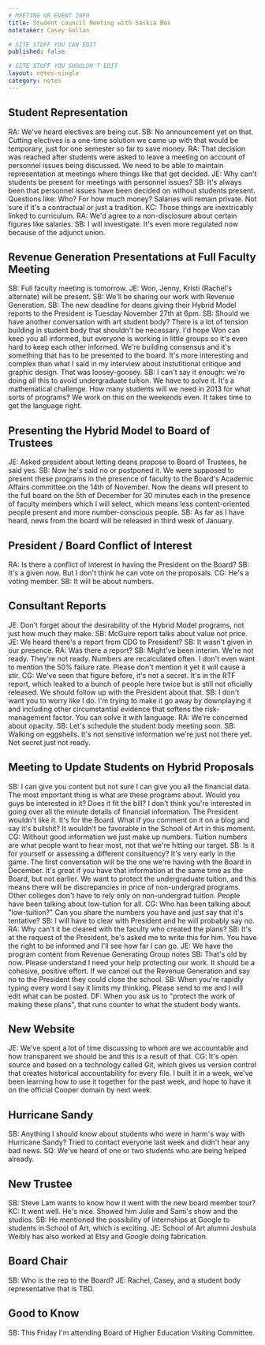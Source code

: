```yaml
---
# MEETING OR EVENT INFO
title: Student Council Meeting with Saskia Bos
notetaker: Casey Gollan

# SITE STUFF YOU CAN EDIT
published: false

# SITE STUFF YOU SHOULDN'T EDIT
layout: notes-single
category: notes
---
```


## Student Representation

RA: We've heard electives are being cut.
SB: No announcement yet on that. Cutting electives is a one-time solution we came up with that would be temporary, just for one semester so far to save money.
RA: That decision was reached after students were asked to leave a meeting on account of personnel issues being discussed. We need to be able to maintain representation at meetings where things like that get decided.
JE: Why can't students be present for meetings with personnel issues?
SB: It's always been that personnel issues have been decided on without students present. Questions like: Who? For how much money? Salaries will remain private. Not sure if it's a contractual or just a tradition.
KC: Those things are inextricably linked to curriculum.
RA: We'd agree to a non-disclosure about certain figures like salaries.
SB: I will investigate. It's even more regulated now because of the adjunct union.

## Revenue Generation Presentations at Full Faculty Meeting

SB: Full faculty meeting is tomorrow.
JE: Won, Jenny, Kristi (Rachel's alternate) will be present.
SB: We'll be sharing our work with Revenue Generation.
SB: The new deadline for deans giving their Hybrid Model reports to the President is Tuesday November 27th at 6pm.
SB: Should we have another conversation with art student body? There is a lot of tension building in student body that shouldn't be necessary. I'd hope Won can keep you all informed, but everyone is working in little groups so it's even hard to keep each other informed. We're building consensus and it's something that has to be presented to the board. It's more interesting and complex than what I said in my interview about instutitional critique and graphic design. That was loosey-goosey.
SB: I can't say it enough: we're doing all this to avoid undergraduate tuition. We have to solve it. It's a mathematical challenge. How many students will we need in 2013 for what sorts of programs? We work on this on the weekends even. It takes time to get the language right.

## Presenting the Hybrid Model to Board of Trustees

JE: Asked president about letting deans propose to Board of Trustees, he said yes.
SB: Now he's said no or postponed it. We were supposed to present these programs in the presence of faculty to the Board's Academic Affairs committee on the 14th of November. Now the deans will present to the full board on the 5th of December for 30 minutes each in the presence of faculty members which I will select, which means less content-oriented people present and more number-conscious people.
SB: As far as I have heard, news from the board will be released in third week of January.

## President / Board Conflict of Interest

RA: Is there a conflict of interest in having the President on the Board?
SB: It's a given now. But I don't think he can vote on the proposals.
CG: He's a voting member.
SB: It will be about numbers.

## Consultant Reports

JE: Don't forget about the desirability of the Hybrid Model programs, not just how much they make.
SB: McGuire report talks about value not price.
JE: We heard there's a report from CDG to President?
SB: It wasn't given in our presence.
RA: Was there a report?
SB: Might've been interim. We're not ready. They're not ready. Numbers are recalculated often. I don't even want to mention the 50% failure rate. Please don't mention it yet it will cause a stir.
CG: We've seen that figure before, it's not a secret. It's in the RTF report, which leaked to a bunch of people here twice but is still not oficially released. We should follow up with the President about that.
SB: I don't want you to worry like I do. I'm trying to make it go away by downplaying it and including other circumstantial evidence that softens the risk-management factor. You can solve it with language.
RA: We're concerned about opacity.
SB: Let's schedule the student body meeting soon.
SB: Walking on eggshells. It's not sensitive information we're just not there yet. Not secret just not ready.

## Meeting to Update Students on Hybrid Proposals

SB: I can give you content but not sure I can give you all the financial data. The most important thing is what are these programs about. Would you guys be interested in it? Does it fit the bill?  I don't think you're interested in going over all the minute details of financial information. The President wouldn't like it. It's for the Board. What if you comment on it on a blog and say it's bullshit? It wouldn't be favorable in the School of Art in this moment.
CG: Without good information we just make up numbers. Tuition numbers are what people want to hear most, not that we're hitting our target.
SB: Is it for yourself or assessing a different consituency? It's very early in the game. The first conversation will be the one we're having with the Board in December. It's great if you have that information at the same time as the Board, but not earlier. We want to protect the undergraduate tuition, and this means there will be discrepancies in price of non-undergrad programs. Other colleges don't have to rely only on non-undergrad tuition. People have been talking about low-tution for all.
CG: Who has been talking about "low-tuition?" Can you share the numbers you have and just say that it's tentative?
SB: I will have to clear with President and he will probably say no.
RA: Why can't it be cleared with the faculty who created the plans?
SB: It's at the request of the President, he's asked me to write this for him. You have the right to be informed and I'll see how far I can go.
JE: We have the program content from Revenue Generating Group notes
SB: That's old by now. Please understand I need your help protecting our work. It should be a cohesive, positive effort. If we cancel out the Revenue Generation and say no to the President they could close the school.
SB: When you're rapidly typing every word I say it limits my thinking. Please send to me and I will edit what can be posted.
DF: When you ask us to "protect the work of making these plans", that runs counter to what the student body wants.

## New Website

JE: We've spent a lot of time discussing to whom are we accountable and how transparent we should be and this is a result of that.
CG: It's open source and based on a technology called Git, which gives us version control that creates historical accountability for every file. I built it in a week, we've been learning how to use it together for the past week, and hope to have it on the official Cooper domain by next week.

## Hurricane Sandy

SB: Anything I should know about students who were in harm's way with Hurricane Sandy? Tried to contact everyone last week and didn't hear any bad news.
SQ: We've heard of one or two students who are being helped already.

## New Trustee

SB: Steve Lam wants to know how it went with the new board member tour?
KC: It went well. He's nice. Showed him Julie and Sami's show and the studios.
SB: He mentioned the possibility of internships at Google to students in School of Art, which is exciting.
JE: School of Art alumni Joshula Weibly has also worked at Etsy and Google doing fabrication.

## Board Chair

SB: Who is the rep to the Board?
JE: Rachel, Casey, and a student body representative that is TBD.

## Good to Know

SB: This Friday I'm attending Board of Higher Education Visiting Committee.